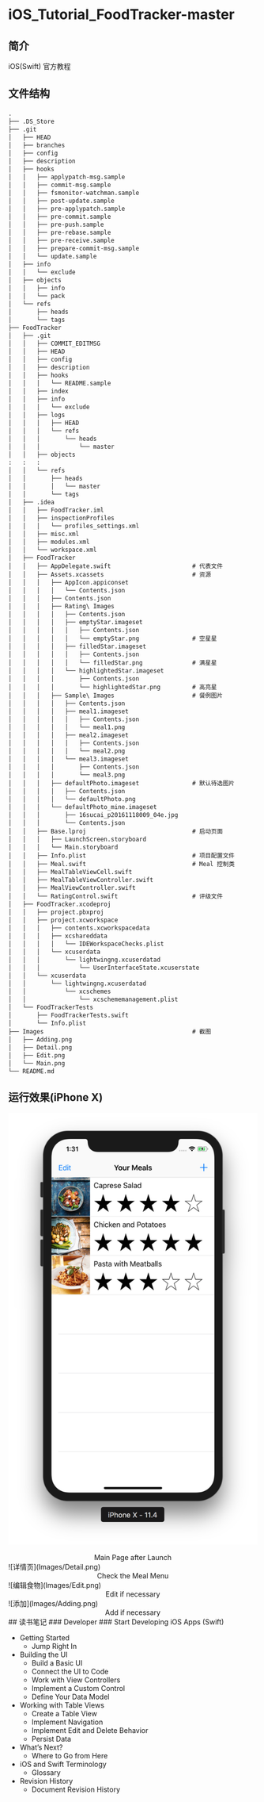 # iOS_Tutorial_FoodTracker-master
## 简介
iOS(Swift) 官方教程
## 文件结构
```
.
├── .DS_Store
├── .git
│   ├── HEAD
│   ├── branches
│   ├── config
│   ├── description
│   ├── hooks
│   │   ├── applypatch-msg.sample
│   │   ├── commit-msg.sample
│   │   ├── fsmonitor-watchman.sample
│   │   ├── post-update.sample
│   │   ├── pre-applypatch.sample
│   │   ├── pre-commit.sample
│   │   ├── pre-push.sample
│   │   ├── pre-rebase.sample
│   │   ├── pre-receive.sample
│   │   ├── prepare-commit-msg.sample
│   │   └── update.sample
│   ├── info
│   │   └── exclude
│   ├── objects
│   │   ├── info
│   │   └── pack
│   └── refs
│       ├── heads
│       └── tags
├── FoodTracker
│   ├── .git
│   │   ├── COMMIT_EDITMSG
│   │   ├── HEAD
│   │   ├── config
│   │   ├── description
│   │   ├── hooks
│   │   │   └── README.sample
│   │   ├── index
│   │   ├── info
│   │   │   └── exclude
│   │   ├── logs
│   │   │   ├── HEAD
│   │   │   └── refs
│   │   │       └── heads
│   │   │           └── master
│   │   ├── objects
:   :   :
│   │   └── refs
│   │       ├── heads
│   │       │   └── master
│   │       └── tags
│   ├── .idea
│   │   ├── FoodTracker.iml
│   │   ├── inspectionProfiles
│   │   │   └── profiles_settings.xml
│   │   ├── misc.xml
│   │   ├── modules.xml
│   │   └── workspace.xml
│   ├── FoodTracker
│   │   ├── AppDelegate.swift                       # 代表文件
│   │   ├── Assets.xcassets                         # 资源
│   │   │   ├── AppIcon.appiconset
│   │   │   │   └── Contents.json
│   │   │   ├── Contents.json
│   │   │   ├── Rating\ Images
│   │   │   │   ├── Contents.json
│   │   │   │   ├── emptyStar.imageset
│   │   │   │   │   ├── Contents.json
│   │   │   │   │   └── emptyStar.png               # 空星星
│   │   │   │   ├── filledStar.imageset
│   │   │   │   │   ├── Contents.json
│   │   │   │   │   └── filledStar.png              # 满星星
│   │   │   │   └── highlightedStar.imageset
│   │   │   │       ├── Contents.json
│   │   │   │       └── highlightedStar.png         # 高亮星
│   │   │   ├── Sample\ Images                      # 餐例图片
│   │   │   │   ├── Contents.json
│   │   │   │   ├── meal1.imageset
│   │   │   │   │   ├── Contents.json
│   │   │   │   │   └── meal1.png 
│   │   │   │   ├── meal2.imageset
│   │   │   │   │   ├── Contents.json
│   │   │   │   │   └── meal2.png
│   │   │   │   └── meal3.imageset
│   │   │   │       ├── Contents.json
│   │   │   │       └── meal3.png
│   │   │   ├── defaultPhoto.imageset               # 默认待选图片
│   │   │   │   ├── Contents.json
│   │   │   │   └── defaultPhoto.png
│   │   │   └── defaultPhoto_mine.imageset
│   │   │       ├── 16sucai_p20161118009_04e.jpg
│   │   │       └── Contents.json
│   │   ├── Base.lproj                              # 启动页面
│   │   │   ├── LaunchScreen.storyboard
│   │   │   └── Main.storyboard
│   │   ├── Info.plist                              # 项目配置文件
│   │   ├── Meal.swift                              # Meal 控制类
│   │   ├── MealTableViewCell.swift
│   │   ├── MealTableViewController.swift
│   │   ├── MealViewController.swift
│   │   └── RatingControl.swift                     # 评级文件
│   ├── FoodTracker.xcodeproj
│   │   ├── project.pbxproj
│   │   ├── project.xcworkspace
│   │   │   ├── contents.xcworkspacedata
│   │   │   ├── xcshareddata
│   │   │   │   └── IDEWorkspaceChecks.plist
│   │   │   └── xcuserdata
│   │   │       └── lightwingng.xcuserdatad
│   │   │           └── UserInterfaceState.xcuserstate
│   │   └── xcuserdata
│   │       └── lightwingng.xcuserdatad
│   │           └── xcschemes
│   │               └── xcschememanagement.plist
│   └── FoodTrackerTests
│       ├── FoodTrackerTests.swift
│       └── Info.plist
├── Images                                          # 截图 
│   ├── Adding.png
│   ├── Detail.png
│   ├── Edit.png
│   └── Main.png
└── README.md
```
## 运行效果(iPhone X)
![主页](Images/Main.png)
<center> Main Page after Launch </center>
![详情页](Images/Detail.png)
<center> Check the Meal Menu </center>
![编辑食物](Images/Edit.png)
<center> Edit if necessary </center>
![添加](Images/Adding.png)
<center> Add if necessary </center>
## 读书笔记
### Developer
### Start Developing iOS Apps (Swift)

* Getting Started
    * Jump Right In 
* Building the UI
    * Build a Basic UI  
    * Connect the UI to Code  
    * Work with View Controllers  
    * Implement a Custom Control  
    * Define Your Data Model 
* Working with Table Views
    * Create a Table View  
    * Implement Navigation  
    * Implement Edit and Delete Behavior  
    * Persist Data 
* What’s Next?
    * Where to Go from Here 
* iOS and Swift Terminology
    * Glossary 
* Revision History
    * Document Revision History

